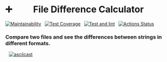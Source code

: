 # ➕ㅤㅤ File Difference Calculator
[![Maintainability](https://api.codeclimate.com/v1/badges/570939e31f8a1aaf6854/maintainability)](https://codeclimate.com/github/AINER/frontend-project-46/maintainability) 
[![Test Coverage](https://api.codeclimate.com/v1/badges/570939e31f8a1aaf6854/test_coverage)](https://codeclimate.com/github/AINER/frontend-project-46/test_coverage) 
[![Test and lint](https://github.com/AINER/frontend-project-46/actions/workflows/test_and_lint.yml/badge.svg?event=push)](https://github.com/AINER/frontend-project-46/actions/workflows/test_and_lint.yml) 
[![Actions Status](https://github.com/AINER/frontend-project-46/actions/workflows/hexlet-check.yml/badge.svg)](https://github.com/AINER/frontend-project-46/actions) 

### Compare two files and see the differences between strings in different formats.
 
[![asciicast](https://asciinema.org/a/vdJ5Tv08IF3BWjyInForTYajO.svg)](https://asciinema.org/a/)

